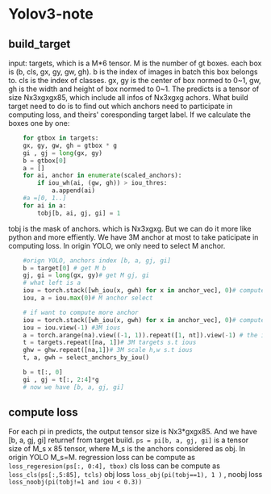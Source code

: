 # Yolov3-note
## build_target
input: targets, which is a M*6 tensor. M is the number of gt boxes. each box is (b, cls, gx, gy, gw, gh). b is the index of images in batch this box belongs to. cls is the index of classes. gx, gy is the center of box normed to 0\~1, gw, gh is the width and height of box normed to 0\~1. 
The predicts is a tensor of size Nx3xgxgx85, which include all infos of Nx3xgxg achors. What build target need to do is to find out which anchors need to participate in computing loss, and theirs' coresponding target label. 
If we calculate the boxes one by one:
```python
    for gtbox in targets:
    gx, gy, gw, gh = gtbox * g
    gi , gj = long(gx, gy)
    b = gtbox[0]
    a = []
    for ai, anchor in enumerate(scaled_anchors):
        if iou_wh(ai, (gw, gh)) > iou_thres:
            a.append(ai)
    #a =[0, 1..] 
    for ai in a:
        tobj[b, ai, gj, gi] = 1
```
tobj is the mask of anchors. which is Nx3xgxg.
But we can do it more like python and more effiently. 
We have 3M anchor at most to take paticipate in computing loss. In origin YOLO, we only need to select M anchor. 
```python
    #orign YOLO, anchors index [b, a, gj, gi]
    b = target[0] # get M b
    gj, gi = long(gx, gy)# get M gj, gi
    # what left is a
    iou = torch.stack([wh_iou(x, gwh) for x in anchor_vec], 0)# compute 3xM ious at once
    iou, a = iou.max(0)# M anchor select
```
```python
    # if want to compute more anchor
    iou = torch.stack([wh_iou(x, gwh) for x in anchor_vec], 0)# compute 3xM ious at once
    iou = iou.view(-1) #3M ious
    a = torch.arange(na).view((-1, 1)).repeat([1, nt]).view(-1) # the index of anchor  s.t ious
    t = targets.repeat([na, 1])# 3M targets s.t ious
    ghw = ghw.repeat([na,1])# 3M scale h,w s.t ious
    t, a, gwh = select_anchors_by_iou()

    b = t[:, 0]
    gi , gj = t[:, 2:4]*g
    # now we have [b, a, gj, gi]
```
## compute loss
For each pi in predicts, the output tensor size is Nx3*gxgx85. And we have [b, a, gj, gi] returnef from target build. `ps = pi[b, a, gj, gi]` is a tensor size of M_s x 85 tensor, where M_s is the anchors considered as obj. In origin YOLO M_s=M. 
regression loss can be compute as `loss_regeresion(ps[:, 0:4], tbox)`
cls loss can be compute as `loss_cls(ps[:,5:85], tcls)`
obj loss `loss_obj(pi(tobj==1), 1 )` , noobj loss `loss_noobj(pi(tobj!=1 and iou < 0.3))`